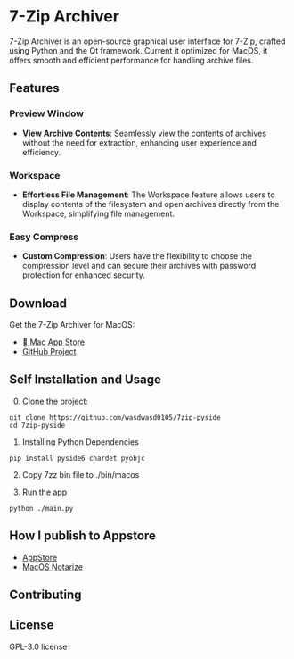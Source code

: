 # 7-Zip Archiver

7-Zip Archiver is an open-source graphical user interface for 7-Zip, crafted using Python and the Qt framework. Current it optimized for MacOS, it offers smooth and efficient performance for handling archive files.

## Features

### Preview Window
- **View Archive Contents**: Seamlessly view the contents of archives without the need for extraction, enhancing user experience and efficiency.

### Workspace
- **Effortless File Management**: The Workspace feature allows users to display contents of the filesystem and open archives directly from the Workspace, simplifying file management.

### Easy Compress
- **Custom Compression**: Users have the flexibility to choose the compression level and can secure their archives with password protection for enhanced security.

## Download
Get the 7-Zip Archiver for MacOS:
- [ Mac App Store](#)
- [GitHub Project](#)

## Self Installation and Usage

0. Clone the project:
```
git clone https://github.com/wasdwasd0105/7zip-pyside
cd 7zip-pyside
```

1. Installing Python Dependencies
```
pip install pyside6 chardet pyobjc 
```

2. Copy 7zz bin file to ./bin/macos

3. Run the app
```
python ./main.py
```

## How I publish to Appstore

- [AppStore](https://wasdwasd0105.github.io/2023/11/23/Publish-Python-Qt-App-to-Appstore/)
- [MacOS Notarize](https://wasdwasd0105.github.io/2023/11/23/Notarize-a-MacOS-Python-Qt-App/)

## Contributing


## License
GPL-3.0 license
